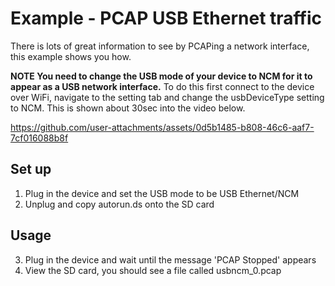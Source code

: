 # Example - PCAP USB Ethernet traffic

There is lots of great information to see by PCAPing a network interface, this example shows you how.

**NOTE You need to change the USB mode of your device to NCM for it to appear as a USB network interface.** To do this first connect to the device over WiFi, navigate to the setting tab and change the usbDeviceType setting to NCM. This is shown about 30sec into the video below.

https://github.com/user-attachments/assets/0d5b1485-b808-46c6-aaf7-7cf016088b8f



## Set up
1. Plug in the device and set the USB mode to be USB Ethernet/NCM
2. Unplug and copy autorun.ds onto the SD card

## Usage
3. Plug in the device and wait until the message 'PCAP Stopped' appears
4. View the SD card, you should see a file called usbncm_0.pcap
